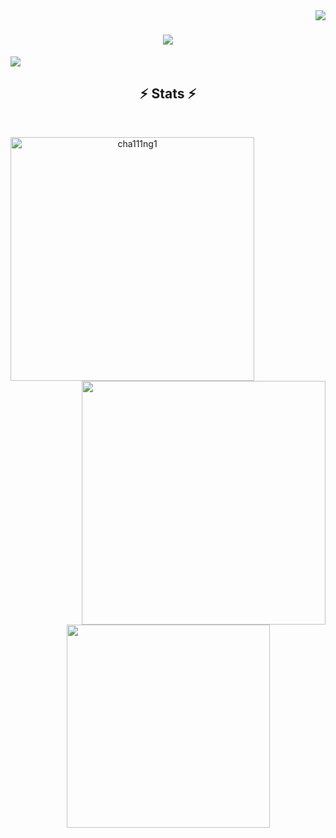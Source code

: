 <!-- 访问统计 -->
<img align="right" src="https://visitor-badge.laobi.icu/badge?page_id=cha111ng1.cha111ng1">
<h1 align="center">
  <a href="https://git.io/typing-svg">
    <img src="https://readme-typing-svg.herokuapp.com/?lines=Hello,+World!+👋;Welcome+Here,+My+Buddy....;Nice+to+meet+you!&center=true&size=30">
  </a>
</h1>
  <!-- knock code pictures 敲代码的图片 -->
  <img align="center" src="https://cdn.jsdelivr.net/gh/sun0225SUN/sun0225SUN/assets/images/coding.gif" /><br>
<h2 align="center">⚡ Stats ⚡</h2>
<br>
<p align=center>
  <div align=center>
    <a href="https://github.com/cha111ng1/" title="Go to Source">
      <img align="left" width=390 src="https://github-readme-streak-stats.herokuapp.com/?user=cha111ng1&theme=react&border=61dafb&hide_border=true" alt="cha111ng1" />
    </a>
    <a href="https://github.com/cha111ng1/" title="Go to Source">
      <img align="right" width=390 src="https://github-readme-stats.vercel.app/api?username=cha111ng1&show_icons=true&theme=react&border_color=61dafb&hide_border=true" />
    </a>
  </div>
  <br><br><br><br><br><br><br><br><br>
  <div align=center>
    <a href="https://github.com/cha111ng1/">
      <img width=325 align="center" src="https://github-readme-stats.vercel.app/api/top-langs/?username=cha111ng1&hide=c%23,powershell,Mathematica,Ruby,Objective-C,Objective-C%2b%2b,Cuda&title_color=61dafb&text_color=ffffff&icon_color=61dafb&bg_color=20232a&langs_count=8&layout=compact&border_color=61dafb&hide_border=true" />
    </a>
  </div>
  <br>
</p>

